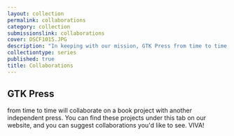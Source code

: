 ```yaml
---
layout: collection
permalink: collaborations
category: collection
submissionslink: collaborations
cover: DSCF1015.JPG
description: "In keeping with our mission, GTK Press from time to time will collaborate on a book project with another independent press. You can find these projects under this tab on our website, and you can suggest collaborations you&amp;#x27;d like to see. VIVA!"
collectiontype: series
published: true
title: Collaborations
---
```



## GTK Press 
from time to time will collaborate on a book project with another independent press. You can find these projects under this tab on our website, and you can suggest collaborations you'd like to see. VIVA!
